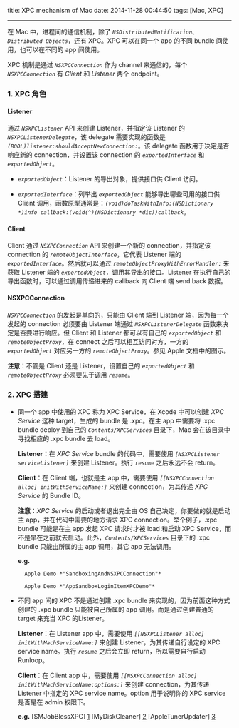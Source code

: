 title: XPC mechanism of Mac
date: 2014-11-28 00:44:50
tags: [Mac, XPC]

---

在 Mac 中，进程间的通信机制，除了 *`NSDistributedNotification`*、*`Distributed Objects`*，还有 XPC。XPC 可以在同一个 app 的不同 bundle 间使用，也可以在不同的 app 间使用。

XPC 机制是通过 *`NSXPCConnection`* 作为 channel 来通信的，每个 *`NSXPCConnection`* 有 *Client* 和 *Listener* 两个 endpoint。

<!--more-->

### 1. XPC 角色

#### Listener

通过 *`NSXPCListener`* API 来创建 Listener，并指定该 Listener 的 *`NSXPCListenerDelegate`*，该 delegate 需要实现的函数是 *`(BOOL)listener:shouldAcceptNewConnection:`*。该 delegate 函数用于决定是否响应新的 connection，并设置该 connection 的 *`exportedInterface`* 和 *`exportedObject`*。

* *`exportedObject`*：Listener 的导出对象，提供接口供 Client 访问。

* *`exportedInterface`*：列举出 *`exportedObject`* 能够导出哪些可用的接口供 Client 调用，函数原型通常是：*`(void)doTaskWithInfo:(NSDictionary *)info callback:(void(^)(NSDictionary *dic))callback`*。

#### Client

Client 通过 *`NSXPCConnection`* API 来创建一个新的 connection，并指定该 connection 的 *`remoteObjectInterface`*，它代表 Listener 端的 *`exportedInterface`*。然后就可以通过 *`remoteObjectProxyWithErrorHandler:`* 来获取 Listener 端的 *`exportedObject`*，调用其导出的接口。Listener 在执行自己的导出函数时，可以通过调用传递进来的 callback 向 Client 端 send back 数据。

#### NSXPCConnection

*`NSXPCConnection`* 的发起是单向的，只能由 Client 端到 Listener 端，因为每一个发起的 connection 必须要由 Listener 端通过 *`NSXPCListenerDelegate`* 函数来决定是否要进行响应。但 Client 和 Listener 都可以有自己的 *`exportedObject`* 和 *`remoteObjectProxy`*，在 connect 之后可以相互访问对方，一方的 *`exportedObject`* 对应另一方的 *`remoteObjectProxy`*。参见 Apple 文档中的图示。

**注意**：不管是 Client 还是 Listener，设置自己的 *`exportedObject`* 和 *`remoteObjectProxy`* 必须要先于调用 *`resume`*。

### 2. XPC 搭建

* 同一个 app 中使用的 XPC 称为 XPC Service，在 Xcode 中可以创建 *XPC Service* 这种 target，生成的 bundle 是 .xpc。在主 app 中需要将 .xpc bundle deploy 到自己的 *`Contents/XPCServices`* 目录下，Mac 会在该目录中寻找相应的 .xpc bundle 去 load。

	**Listener**：在 *XPC Service* bundle 的代码中，需要使用 *`[NSXPCListener serviceListener]`* 来创建 Listener。执行 *`resume`* 之后永远不会 return。
	
	**Client**：在 Client 端，也就是主 app 中，需要使用 *`[[NSXPCConnection alloc]
     initWithServiceName:]`* 来创建 connection，为其传递 *XPC Service* 的 Bundle ID。
     
     **注意**：*XPC Service* 的启动或者退出完全由 OS 自己决定，你要做的就是启动主 app，并在代码中需要的地方请求 XPC connection。举个例子，.xpc bundle 可能是在主 app 发起 XPC 请求时才被 load 和启动 XPC Service，而不是早在之前就去启动。此外，*`Contents/XPCServices`* 目录下的 .xpc bundle 只能由所属的主 app 调用，其它 app 无法调用。
     
     **e.g.**
     
		Apple Demo *"SandboxingAndNSXPCConnection"*
	
		Apple Demo *"AppSandboxLoginItemXPCDemo"*
     
* 不同 app 间的 XPC 不是通过创建 .xpc bundle 来实现的，因为前面这种方式创建的 .xpc bundle 只能被自己所属的 app 调用。而是通过创建普通的 target 来充当 XPC 的Listener。

	**Listener**：在 Listener app 中，需要使用 *`[[NSXPCListener alloc] initWithMachServiceName:]`* 来创建 Listener，为其传递自行设定的 XPC service name。执行 *`resume`* 之后会立即 return，所以需要自行启动 Runloop。
	
	**Client**：在 Client app 中，需要使用 *`[[NSXPCConnection alloc] initWithMachServiceName:options:]`* 来创建 connection，为其传递 Listener 中指定的 XPC service name。option 用于说明你的 XPC service 是否是在 admin 权限下。
	
	**e.g.** [SMJobBlessXPC] [1] [MyDiskCleaner] [2] [AppleTunerUpdater] [3]


[1]: https://github.com/wzqcongcong/SMJobBlessXPC
[2]: https://github.com/wzqcongcong/MyDiskCleaner
[3]: https://github.com/wzqcongcong/AppleTunerUpdater